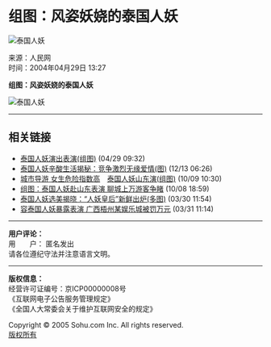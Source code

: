 # 组图：风姿妖娆的泰国人妖

![泰国人妖](https://photo.sohu.com/2004/04/29/67/Img219996777.jpg)

来源：人民网  
时间：2004年04月29日 13:27  

**组图：风姿妖娆的泰国人妖**

![泰国人妖](https://photo.sohu.com/31/08/Img203590831.jpg)

---

## 相关链接

- [泰国人妖演出表演(组图)](https://news.sohu.com/2004/04/29/54/news219995402.shtml) (04/29 09:32)
- [泰国人妖辛酸生活揭秘：竞争激烈无缘爱情(图)](https://news.sohu.com/2003/12/13/43/news216824319.shtml) (12/13 06:26)
- [城市导游 女生危险指数高](https://travel.sohu.com/48/01/article214210148.shtml)　[泰国人妖山东演(组图)](https://travel.sohu.com/61/77/article214207761.shtml) (10/09 10:30)
- [组图：泰国人妖赴山东表演 聊城上万游客争睹](https://news.sohu.com/65/96/news214199665.shtml) (10/08 18:59)
- [泰国人妖选美揭晓：“人妖皇后”新鲜出炉(多图)](https://yule.sohu.com/69/99/article207869969.shtml) (03/30 11:54)
- [容泰国人妖暴露表演 广西梧州某娱乐城被罚万元](https://travel.sohu.com/93/98/travel_article17329893.shtml) (03/31 11:14)

---

**用户评论：**  
用　　户： 匿名发出  
请各位遵纪守法并注意语言文明。

---

**版权信息：**  
经营许可证编号：京ICP00000008号  
《互联网电子公告服务管理规定》  
《全国人大常委会关于维护互联网安全的规定》  

Copyright © 2005 Sohu.com Inc. All rights reserved.  
[版权所有](https://www.sohu.com/about/copyright.html)
<!-- tcd_original_link http://news.sohu.com/2004/04/29/68/news219996818.shtml -->
